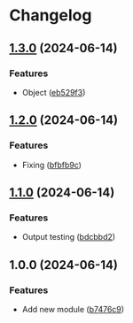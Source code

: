 # Changelog

## [1.3.0](https://github.com/traksharp/some-actions/compare/module-three-v1.2.0...module-three-v1.3.0) (2024-06-14)


### Features

* Object ([eb529f3](https://github.com/traksharp/some-actions/commit/eb529f30d42d21d378f8b50e0f18164e80a1c4cf))

## [1.2.0](https://github.com/traksharp/some-actions/compare/module-three-v1.1.0...module-three-v1.2.0) (2024-06-14)


### Features

* Fixing ([bfbfb9c](https://github.com/traksharp/some-actions/commit/bfbfb9cf6ba035dbd2a1972aada3c25c14c5485b))

## [1.1.0](https://github.com/traksharp/some-actions/compare/module-three-v1.0.0...module-three-v1.1.0) (2024-06-14)


### Features

* Output testing ([bdcbbd2](https://github.com/traksharp/some-actions/commit/bdcbbd2da75c7de9b6d227f11acf3683c483514f))

## 1.0.0 (2024-06-14)


### Features

* Add new module ([b7476c9](https://github.com/traksharp/some-actions/commit/b7476c9961053010ff2c921a891df46536f6ddef))
